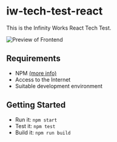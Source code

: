 # iw-tech-test-react

This is the Infinity Works React Tech Test.

![Preview of Frontend](preview.png)

## Requirements

- NPM [(more info)](https://docs.npmjs.com/downloading-and-installing-node-js-and-npm)
- Access to the Internet
- Suitable development environment

## Getting Started

- Run it: `npm start`
- Test it: `npm test`
- Build it: `npm run build`
